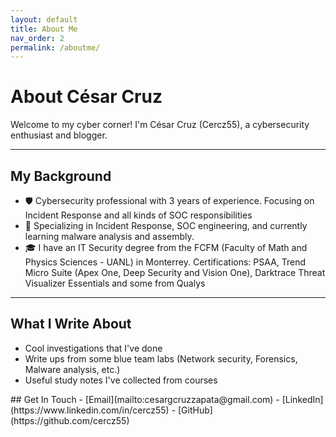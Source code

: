 ```yaml
---
layout: default
title: About Me
nav_order: 2
permalink: /aboutme/
---
```


<div class="about-container">

# About César Cruz

<!--![Your Photo](/assets/images/profile.jpg){: .profile-image } -->

Welcome to my cyber corner! I'm César Cruz (Cercz55), a cybersecurity enthusiast and blogger.

---

## My Background
- 🛡️ Cybersecurity professional with 3 years of experience. Focusing on Incident Response and all kinds of SOC responsibilities
- 🔐 Specializing in Incident Response, SOC engineering, and currently learning malware analysis and assembly.
- 🎓 I have an IT Security degree from the FCFM (Faculty of Math and Physics Sciences - UANL) in Monterrey. Certifications: PSAA, Trend Micro Suite (Apex One, Deep Security and Vision One), Darktrace Threat Visualizer Essentials and some from Qualys

---

## What I Write About
- Cool investigations that I've done
- Write ups from some blue team labs (Network security, Forensics, Malware analysis, etc.)
- Useful study notes I've collected from courses

</div> <!-- This closes about-container -->

<div class="contact-links">
## Get In Touch
- [Email](mailto:cesargcruzzapata@gmail.com)
- [LinkedIn](https://www.linkedin.com/in/cercz55)
- [GitHub](https://github.com/cercz55)
</div>
